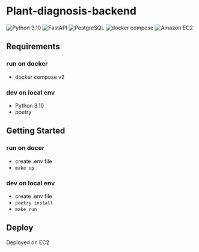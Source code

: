 # Plant-diagnosis-backend
![Python 3.10](https://img.shields.io/badge/python-3.10%2B-blue?logo=python)
![FastAPI](https://img.shields.io/badge/-FastAPI-gray?logo=fastapi)
![PostgreSQL](https://img.shields.io/badge/-PostgreSQL-gray?logo=postgresql)
![docker compose](https://img.shields.io/badge/-docker_compose-gray?logo=docker)
![Amazon EC2](https://img.shields.io/badge/-Amazon_EC2-232F3E?logo=amazonec2)

## Requirements
### run on docker
* docker compose v2
### dev on local env
* Python 3.10
* poetry

## Getting Started
### run on docer
* create .env file
* `make up`
### dev on local env
* create .env file
* `poetry install`
* `make run`

## Deploy
Deployed on EC2
